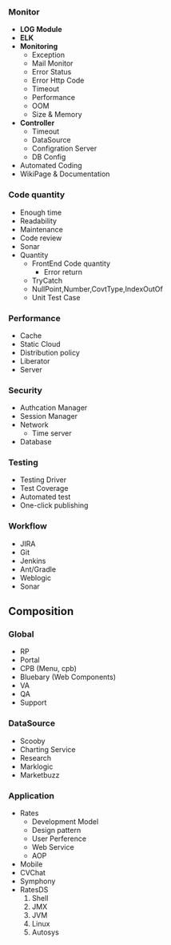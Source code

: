 ### Monitor
- **LOG Module**
- **ELK**
- **Monitoring**
    - Exception
    - Mail Monitor
    - Error Status
    - Error Http Code
    - Timeout
    - Performance
    - OOM
    - Size & Memory
- **Controller**
    - Timeout
    - DataSource
    - Configration Server
    - DB Config
- Automated Coding
- WikiPage & Documentation

### Code quantity
- Enough time
- Readability
- Maintenance
- Code review
- Sonar
- Quantity
    - FrontEnd Code quantity
        - Error return
    - TryCatch
    - NullPoint,Number,CovtType,IndexOutOf
    - Unit Test Case
   

### Performance
- Cache
- Static Cloud
- Distribution policy
- Liberator
- Server

### Security
- Authcation Manager
- Session Manager
- Network
    - Time server
- Database

### Testing
- Testing Driver
- Test Coverage
- Automated test
- One-click publishing

### Workflow
- JIRA
- Git
- Jenkins
- Ant/Gradle
- Weblogic
- Sonar

## Composition
### Global
- RP
- Portal
- CPB (Menu, cpb)
- Bluebary (Web Components)
- VA
- QA
- Support

### DataSource
- Scooby
- Charting Service
- Research
- Marklogic
- Marketbuzz

### Application
- Rates
    - Development Model
    - Design pattern
    - User Perference
    - Web Service
    - AOP
- Mobile
- CVChat
- Symphony
- RatesDS
    1. Shell
    1. JMX
    2. JVM
    3. Linux
    4. Autosys
